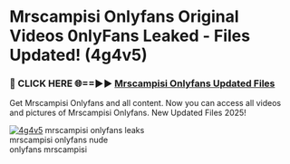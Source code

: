 # Mrscampisi Onlyfans Original Videos 0nlyFans Leaked - Files Updated! (4g4v5)

<h3>🔴 CLICK HERE 🌐==►► <a href="https://tinyurl.com/4seja8ks" rel="nofollow">Mrscampisi Onlyfans Updated Files</a></h3>

Get Mrscampisi Onlyfans and all content. Now you can access all videos and pictures of Mrscampisi Onlyfans. New Updated Files 2025!

[![4g4v5](https://i.imgur.com/EWjZXRe.gif)](https://tinyurl.com/4seja8ks)
mrscampisi onlyfans leaks<br>
mrscampisi onlyfans nude<br>
onlyfans mrscampisi